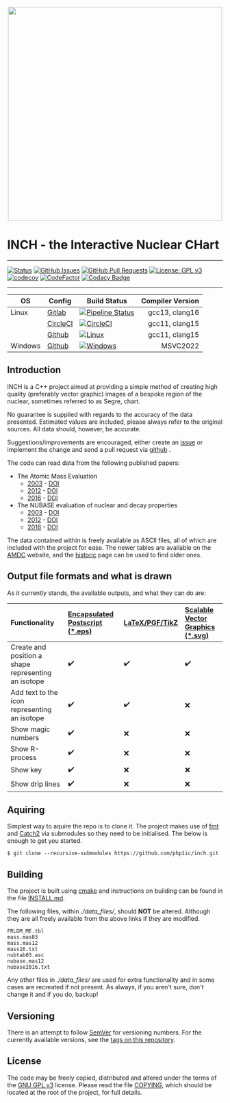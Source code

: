 <p align="center">
    <a href="./images/logo_colour.png">
        <img src="images/logo_colour.png" width="500">
    </a>
</p>

# INCH - the Interactive Nuclear CHart

---

[![Status](https://img.shields.io/badge/status-active-success.svg)]()
[![GitHub Issues](https://img.shields.io/github/issues/php1ic/inch.svg)](https://github.com/php1ic/inch/issues)
[![GitHub Pull Requests](https://img.shields.io/github/issues-pr/php1ic/inch.svg)](https://github.com/php1ic/inch/pulls)
[![License: GPL v3](https://img.shields.io/badge/License-GPLv3-blue.svg)](https://www.gnu.org/licenses/gpl-3.0)
[![codecov](https://codecov.io/gh/php1ic/inch/branch/master/graph/badge.svg)](https://codecov.io/gh/php1ic/inch)
[![CodeFactor](https://www.codefactor.io/repository/github/php1ic/inch/badge)](https://www.codefactor.io/repository/github/php1ic/inch)
[![Codacy Badge](https://app.codacy.com/project/badge/Grade/12ec340c7c694de58f3fc431b5861bcb)](https://www.codacy.com/manual/php1ic/inch?utm_source=github.com&amp;utm_medium=referral&amp;utm_content=php1ic/inch&amp;utm_campaign=Badge_Grade)

---

| OS      | Config                                  | Build Status                                                                                                                                       | Compiler Version |
|---------|-----------------------------------------|----------------------------------------------------------------------------------------------------------------------------------------------------|-----------------:|
| Linux   | [Gitlab](.gitlab-ci.yml)                | [![Pipeline Status](https://gitlab.com/php1ic/inch/badges/master/pipeline.svg)](https://gitlab.com/php1ic/inch/pipelines)                          |   gcc13, clang16 |
|         | [CircleCI](.circleci/config.yml)        | [![CircleCI](https://circleci.com/gh/php1ic/inch/tree/master.svg?style=svg)](https://circleci.com/gh/php1ic/inch/tree/master)                      |   gcc11, clang15 |
|         | [Github](.github/workflows/linux.yml)   | [![Linux](https://github.com/php1ic/inch/actions/workflows/linux.yml/badge.svg)](https://github.com/php1ic/inch/actions/workflows/linux.yml)       |   gcc11, clang15 |
| Windows | [Github](.github/workflows/windows.yml) | [![Windows](https://github.com/php1ic/inch/actions/workflows/windows.yml/badge.svg)](https://github.com/php1ic/inch/actions/workflows/windows.yml) |         MSVC2022 |



## Introduction

INCH is a C++ project aimed at providing a simple method of creating high quality (preferably vector graphic) images of a bespoke region of the nuclear, sometimes referred to as Segre, chart.

No guarantee is supplied with regards to the accuracy of the data presented.
Estimated values are included, please always refer to the original sources.
All data should, however, be accurate.

Suggestions/improvements are encouraged, either create an [issue](https://github.com/php1ic/inch/issues) or implement the change and send a pull request via [github](https://github.com/php1ic/inch) .

The code can read data from the following published papers:
- The Atomic Mass Evaluation
  - [2003](http://www.sciencedirect.com/science/article/pii/S0375947403018086) - [DOI](http://dx.doi.org/10.1016/j.nuclphysa.2003.11.002)
  - [2012](http://cpc-hepnp.ihep.ac.cn:8080/Jwk_cpc/EN/abstract/abstract2709.shtml) - [DOI](http://dx.doi.org/10.1088/1674-1137/36/12/002)
  - [2016](http://cpc-hepnp.ihep.ac.cn:8080/Jwk_cpc/EN/abstract/abstract8344.shtml) - [DOI](http://dx.doi.org/10.1088/1674-1137/41/3/030002)
- The NUBASE evaluation of nuclear and decay properties
  - [2003](http://www.sciencedirect.com/science/article/pii/S0375947403018074) - [DOI](http://dx.doi.org/10.1016/j.nuclphysa.2003.11.001)
  - [2012](http://cpc-hepnp.ihep.ac.cn:8080/Jwk_cpc/EN/abstract/abstract2725.shtml) - [DOI](http://dx.doi.org/10.1088/1674-1137/36/12/001)
  - [2016](http://cpc-hepnp.ihep.ac.cn:8080/Jwk_cpc/EN/abstract/abstract8343.shtml) - [DOI](http://dx.doi.org/10.1088/1674-1137/41/3/030001)

The data contained within is freely available as ASCII files, all of which are included with the project for ease.
The newer tables are available on the [AMDC](https://www-nds.iaea.org/amdc/) website, and the [historic](http://amdc.in2p3.fr/) page can be used to find older ones.


## Output file formats and what is drawn

As it currently stands, the available outputs, and what they can do are:

| Functionality                                         | [Encapsulated Postscript (*.eps)][EPS]   | [LaTeX/PGF/TikZ][TikZ] | [Scalable Vector Graphics (*.svg)][SVG]   |
| :---------------------------------------------------- | :--------------------------------------- | :-------------------   | :---------------------------------------- |
| Create and position a shape representing an isotope   | :heavy_check_mark:                       | :heavy_check_mark:     | :heavy_check_mark:                        |
| Add text to the icon representing an isotope          | :heavy_check_mark:                       | :heavy_check_mark:     | :x:                                       |
| Show magic numbers                                    | :heavy_check_mark:                       | :x:                    | :x:                                       |
| Show R-process                                        | :heavy_check_mark:                       | :x:                    | :x:                                       |
| Show key                                              | :heavy_check_mark:                       | :x:                    | :x:                                       |
| Show drip lines                                       | :heavy_check_mark:                       | :x:                    | :x:                                       |

[EPS]:https://en.wikipedia.org/wiki/Encapsulated_PostScript
[SVG]:https://www.w3.org/TR/SVG/
[TIKZ]:https://www.ctan.org/pkg/pgf

## Aquiring

Simplest way to aquire the repo is to clone it.
The project makes use of [fmt](https://github.com/fmtlib/fmt) and [Catch2](https://github.com/catchorg/Catch2) via submodules so they need to be initialised.
The below is enough to get you started.

```
$ git clone --recursive-submodules https://github.com/php1ic/inch.git
```


## Building

The project is built using [cmake](https://cmake.org/) and instructions on building can be found in the file [INSTALL.md](INSTALL.md).

The following files, within *./data_files/*, should **NOT** be altered.
Although they are all freely available from the above links if they are modified.

```
FRLDM_ME.tbl
mass.mas03
mass.mas12
mass16.txt
nubtab03.asc
nubase.mas12
nubase2016.txt
```

Any other files in *./data_files/* are used for extra functionality and in some cases are recreated if not present.
As always, if you aren't sure, don't change it and if you do, backup!


## Versioning
There is an attempt to follow [SemVer](http://semver.org/) for versioning numbers.
For the currently available versions, see the [tags on this repository](https://github.com/php1ic/inch/tags).


## License
The code may be freely copied, distributed and altered under the terms of the [GNU GPL v3](https://www.gnu.org/licenses/gpl-3.0.en.html) license.
Please read the file [COPYING](COPYING), which should be located at the root of the project, for full details.
